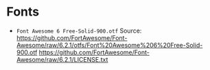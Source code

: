 # Fonts

- `Font Awesome 6 Free-Solid-900.otf`
  Source: https://github.com/FortAwesome/Font-Awesome/raw/6.2.1/otfs/Font%20Awesome%206%20Free-Solid-900.otf
          https://github.com/FortAwesome/Font-Awesome/raw/6.2.1/LICENSE.txt
